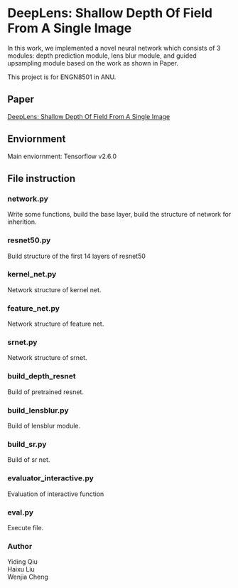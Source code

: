 # DeepLens: Shallow Depth Of Field From A Single Image
In this work, we implemented a novel neural network which consists of 3 modules: depth prediction module, lens blur module, and guided upsampling module based on the work as shown in Paper.

This project is for ENGN8501 in ANU.

## Paper
[DeepLens: Shallow Depth Of Field From A Single Image](https://arxiv.org/abs/1810.08100) <br>

## Enviornment
Main enviornment: Tensorflow v2.6.0<br>

## File instruction
### network.py
Write some functions, build the base layer, build the structure of network for inherition.

### resnet50.py
Build structure of the first 14 layers of resnet50

### kernel_net.py
Network structure of kernel net.

### feature_net.py
Network structure of feature net.

### srnet.py
Network structure of srnet.

### build_depth_resnet
Build of pretrained resnet.

### build_lensblur.py
Build of lensblur module.

### build_sr.py
Build of sr net.

### evaluator_interactive.py
Evaluation of interactive function

### eval.py
Execute file.

### Author

Yiding Qiu<br>
Haixu Liu<br>
Wenjia Cheng<br>


